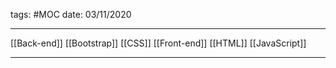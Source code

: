 tags: #MOC
date: 03/11/2020

---

[[Back-end]]
[[Bootstrap]]
[[CSS]]
[[Front-end]]
[[HTML]]
[[JavaScript]]

---